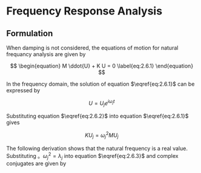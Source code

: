 <script type="text/x-mathjax-config">
MathJax.Hub.Config({
  tex2jax: {
    inlineMath: [['$','$'], ['\\(','\\)']],
    processEscapes: true
  },
  TeX: {
    equationNumbers: {
      autoNumber: "AMS"
    }
  },
  CommonHTML: { matchFontHeight: true },
  displayAlign: "center"
});
</script>
<script async src="https://cdn.mathjax.org/mathjax/latest/MathJax.js?config=TeX-AMS_CHTML"></script>

# Frequency Response Analysis

## Formulation

When damping is not considered, the equations of motion for natural frequancy analysis are given by

$$
\begin{equation}
M \ddot{U} + K U = 0
\label{eq:2.6.1}
\end{equation}
$$

In the frequency domain, the solution of equation $\eqref{eq:2.6.1}$ can be expressed by

$$
\begin{equation}
U = U_j e^{i \omega_j t}
\label{eq:2.6.2}
\end{equation}
$$

Substituting equation $\eqref{eq:2.6.2}$ into equation $\eqref{eq:2.6.1}$ gives

$$
\begin{equation}
K U_j = \omega_j^2 M U_j
\label{eq:2.6.3}
\end{equation}
$$

The following derivation shows that the natural frequency is a real value. Substituting 。$\omega_j^2 = \lambda_j$ into equation $\eqref{eq:2.6.3}$ and complex conjugates are given by
